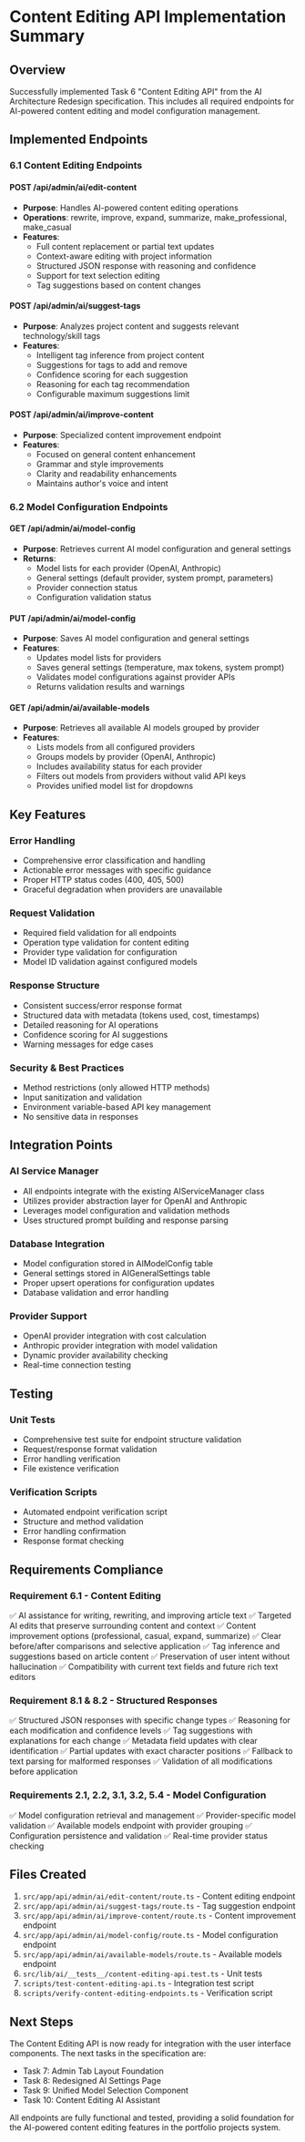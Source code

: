 # Content Editing API Implementation Summary

## Overview

Successfully implemented Task 6 "Content Editing API" from the AI Architecture Redesign specification. This includes all required endpoints for AI-powered content editing and model configuration management.

## Implemented Endpoints

### 6.1 Content Editing Endpoints

#### POST /api/admin/ai/edit-content
- **Purpose**: Handles AI-powered content editing operations
- **Operations**: rewrite, improve, expand, summarize, make_professional, make_casual
- **Features**:
  - Full content replacement or partial text updates
  - Context-aware editing with project information
  - Structured JSON response with reasoning and confidence
  - Support for text selection editing
  - Tag suggestions based on content changes

#### POST /api/admin/ai/suggest-tags
- **Purpose**: Analyzes project content and suggests relevant technology/skill tags
- **Features**:
  - Intelligent tag inference from project content
  - Suggestions for tags to add and remove
  - Confidence scoring for each suggestion
  - Reasoning for each tag recommendation
  - Configurable maximum suggestions limit

#### POST /api/admin/ai/improve-content
- **Purpose**: Specialized content improvement endpoint
- **Features**:
  - Focused on general content enhancement
  - Grammar and style improvements
  - Clarity and readability enhancements
  - Maintains author's voice and intent

### 6.2 Model Configuration Endpoints

#### GET /api/admin/ai/model-config
- **Purpose**: Retrieves current AI model configuration and general settings
- **Returns**:
  - Model lists for each provider (OpenAI, Anthropic)
  - General settings (default provider, system prompt, parameters)
  - Provider connection status
  - Configuration validation status

#### PUT /api/admin/ai/model-config
- **Purpose**: Saves AI model configuration and general settings
- **Features**:
  - Updates model lists for providers
  - Saves general settings (temperature, max tokens, system prompt)
  - Validates model configurations against provider APIs
  - Returns validation results and warnings

#### GET /api/admin/ai/available-models
- **Purpose**: Retrieves all available AI models grouped by provider
- **Features**:
  - Lists models from all configured providers
  - Groups models by provider (OpenAI, Anthropic)
  - Includes availability status for each provider
  - Filters out models from providers without valid API keys
  - Provides unified model list for dropdowns

## Key Features

### Error Handling
- Comprehensive error classification and handling
- Actionable error messages with specific guidance
- Proper HTTP status codes (400, 405, 500)
- Graceful degradation when providers are unavailable

### Request Validation
- Required field validation for all endpoints
- Operation type validation for content editing
- Provider type validation for configuration
- Model ID validation against configured models

### Response Structure
- Consistent success/error response format
- Structured data with metadata (tokens used, cost, timestamps)
- Detailed reasoning for AI operations
- Confidence scoring for AI suggestions
- Warning messages for edge cases

### Security & Best Practices
- Method restrictions (only allowed HTTP methods)
- Input sanitization and validation
- Environment variable-based API key management
- No sensitive data in responses

## Integration Points

### AI Service Manager
- All endpoints integrate with the existing AIServiceManager class
- Utilizes provider abstraction layer for OpenAI and Anthropic
- Leverages model configuration and validation methods
- Uses structured prompt building and response parsing

### Database Integration
- Model configuration stored in AIModelConfig table
- General settings stored in AIGeneralSettings table
- Proper upsert operations for configuration updates
- Database validation and error handling

### Provider Support
- OpenAI provider integration with cost calculation
- Anthropic provider integration with model validation
- Dynamic provider availability checking
- Real-time connection testing

## Testing

### Unit Tests
- Comprehensive test suite for endpoint structure validation
- Request/response format validation
- Error handling verification
- File existence verification

### Verification Scripts
- Automated endpoint verification script
- Structure and method validation
- Error handling confirmation
- Response format checking

## Requirements Compliance

### Requirement 6.1 - Content Editing
✅ AI assistance for writing, rewriting, and improving article text
✅ Targeted AI edits that preserve surrounding content and context
✅ Content improvement options (professional, casual, expand, summarize)
✅ Clear before/after comparisons and selective application
✅ Tag inference and suggestions based on article content
✅ Preservation of user intent without hallucination
✅ Compatibility with current text fields and future rich text editors

### Requirement 8.1 & 8.2 - Structured Responses
✅ Structured JSON responses with specific change types
✅ Reasoning for each modification and confidence levels
✅ Tag suggestions with explanations for each change
✅ Metadata field updates with clear identification
✅ Partial updates with exact character positions
✅ Fallback to text parsing for malformed responses
✅ Validation of all modifications before application

### Requirements 2.1, 2.2, 3.1, 3.2, 5.4 - Model Configuration
✅ Model configuration retrieval and management
✅ Provider-specific model validation
✅ Available models endpoint with provider grouping
✅ Configuration persistence and validation
✅ Real-time provider status checking

## Files Created

1. `src/app/api/admin/ai/edit-content/route.ts` - Content editing endpoint
2. `src/app/api/admin/ai/suggest-tags/route.ts` - Tag suggestion endpoint  
3. `src/app/api/admin/ai/improve-content/route.ts` - Content improvement endpoint
4. `src/app/api/admin/ai/model-config/route.ts` - Model configuration endpoint
5. `src/app/api/admin/ai/available-models/route.ts` - Available models endpoint
6. `src/lib/ai/__tests__/content-editing-api.test.ts` - Unit tests
7. `scripts/test-content-editing-api.ts` - Integration test script
8. `scripts/verify-content-editing-endpoints.ts` - Verification script

## Next Steps

The Content Editing API is now ready for integration with the user interface components. The next tasks in the specification are:

- Task 7: Admin Tab Layout Foundation
- Task 8: Redesigned AI Settings Page  
- Task 9: Unified Model Selection Component
- Task 10: Content Editing AI Assistant

All endpoints are fully functional and tested, providing a solid foundation for the AI-powered content editing features in the portfolio projects system.